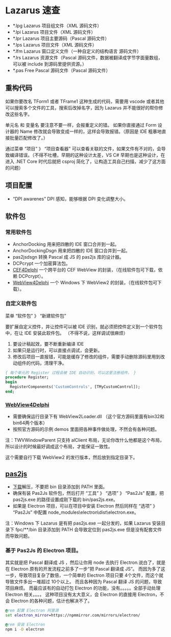 # Lazarus 速查

- *.lpg Lazarus 项目组文件（XML 源码文件）
- *.lpi Lazarus 项目文件（XML 源码文件）
- *.lpr Lazarus 项目主要源码（Pascal 源码文件）
- *.lps Lazarus 项目文件（XML 源码文件）
- *.lfm Lazarus 窗口定义文件（一种自定义的结构语言 源码文件）
- *.lrs Lazarus 资源文件（Pascal 源码文件，数据被翻译成字节字面量数组，可以被 include 到源码里提供资源。）
- *.pas Free Pascal 源码文件（Pascal 源码文件）

## 重构代码

如果你要改名 TForm1 或者 TFrame1 这种生成的代码，需要用 vscode 或者其他可以搜索多个文件的工具，搜索后改掉名字，因为 Lazarus 并不能很好的帮你修改这些名字。

单元名 和 变量名 要注意不要一样，会报重定义的错。
如果你直接通过 Form 设计器的 Name 修改就会导致变成一样的，这样会导致报错。（原因是 IDE 粗暴地直接批量匹配修改了。）

通过菜单 “项目” 》 “项目查看器” 可以查看关联的文件，如果文件有不对的，会导致编译错误。（不得不吐槽，早期的这种设计太差，VS C# 早期也是这种设计，在进入 .NET Core 时代后就把 csproj 简化了，让构造工具自己扫描，减少了这方面的问题）

## 项目配置

- “DPI awarenes” DPI 感知，能够根据 DPI 变化调整大小。

## 软件包

### 常用软件包

- AnchorDocking 用来把四散的 IDE 窗口合并到一起。
- AnchorDockingDsgn 用来把四散的 IDE 窗口合并到一起。
- pas2jsdsgn 转换 Pascal 成 JS 的 pas2js 库的设计器。
- DCPcrypt 一个加密算法包。
- [CEF4Delphi](https://github.com/salvadordf/CEF4Delphi) 一个跨平台的 CEF WebView 的封装，（在线软件包可下载，依赖 DCPcrypt）。
- [WebView4Delphi](https://github.com/salvadordf/WebView4Delphi) 一个 Windows 下 WebView2 的封装，（在线软件包可下载）。

### 自定义软件包

菜单 “软件包” 》 “新建软件包”

要扩展自定义控件，并让控件可以被 IDE 识别，就必须把控件定义到一个软件包中，在让 IDE 安装此软件包。
（不得不说，这样调试很麻烦）

1. 要设计稿起效，要不断重新编译 IDE
2. 如果只是运行时，可以直接点调试，会更新。
3. 修改后项目一直报错，可能是缓存了修改的组件，需要手动删除源码里用到改动组件的代码，清理干净。

```pascal
{ 每个单元的 Register 过程会被 IDE 自动识别，可以这里注册组件。 }
procedure Register;
begin
  RegisterComponents('CustomControls', [TMyCustomControl]);
end; 
```

### [WebView4Delphi](https://github.com/salvadordf/WebView4Delphi)

- 需要确保运行目录下有 WebView2Loader.dll （这个官方源码里面有bin32和bin64两个版本）
- 按照官方源码的示例 demos 里面把各种事件做处理，不然会有各种问题。

注：TWVWindowParent 只支持 alClient 布局，无论你改什么他都是这个布局，所以设计的时候最好调成这个布局，才能保证一致性。

这个需要自行下载 WebView2 的发行版本，然后放到指定目录下。

## [pas2js](https://wiki.freepascal.org/pas2js)

- [下载](https://getpas2js.freepascal.org/)解压，不要把 bin 目录添加到 PATH 里面。
- 确保有装 Pas2Js 软件包，然后打开 “工具” 》 “选项” 》 “Pas2Js" 配置，把 pas2js.exe 的路径设置成刚下载的 bin/pas2js.exe。
- 如果是 Electron 项目，可以在项目中安装 Electron 然后同样在 “选项” 》 “Pas2Js” 中配置 node_modules\electron\dist\electron.exe。

注：Windows 下 Lazarus 是有把 pas2js.exe 一起分发的，如果 Lazarus 安装目录下 fpc/**/bin 目录添加到 PATH 会导致定位到 pas2js.exe 但是没有配套文件而导致问题。

### 基于 Pas2Js 的 Electron 项目。

其实就是把 Pascal 翻译成 JS ，然后让你用 node 去执行 Electron.说白了，就是在 Electron 原有的开发流程之前多了一步“把 Pascal 翻译成 JS”。
而因为多了这一步，导致项目复杂了数倍，一个简单的 Electron 项目只要 4个文件，而这个就导致文件多出一堆超过 10个以上。
而且各种因为 Pascal 翻译 JS 的问题，导致项目麻烦。
而最应该有的自动打包 Electron 的功能，没有。。。。。全部手动处理 Electron 相关。。。。
这种项目没有太大意义，会 Electron 的直接用 Electron，不会 Electron 的各种问题，估计也解决不了。

```bat
@rem 配置 Electron 阿里源
set electron_mirror=https://npmmirror.com/mirrors/electron/

@rem 安装 Electron
npm i -D electron
```